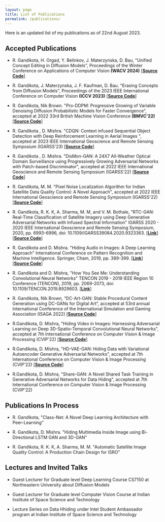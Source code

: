 ```yaml
---
layout: page
title: List of Publications
permalink: /publications/
---
```

Here is an updated list of my publications as of 22nd August 2023. 
## Accepted Publications

- R. Gandikota, H. Orgad, Y. Belinkov, J. Materzynska, D. Bau, "Unified Concept Editing in Diffusion
Models", Proceedings of the Winter Conference on Applications of Computer Vision **(WACV 2024)** [[**Source Code**]](https://github.com/rohitgandikota/unified-concept-editing)

- R. Gandikota, J. Materzynska, J. F. Kaufman, D. Bau. "Erasing Concepts from Diffusion Models",  Proceedings of the 2023 IEEE International Conference on Computer Vision **(ICCV 2023)** [[**Source Code**]](https://github.com/rohitgandikota/erasing)

- R. Gandikota, Nik Brown. "Pro-DDPM: Progressive Growing of Variable Denoising Diffusion Probabilistic Models for Faster Convergence", accepted at 2022 33rd British Machine Vision Conference **(BMVC'22)** [[**Source Code**]](https://github.com/rohitgandikota/progressive-diffusion)

-  R. Gandikota , D. Mishra. "CDQN: Context infused Sequential Object Detection with Deep Reinforcement Learning in Aerial Images ", accepted at 2023 IEEE International Geoscience and Remote Sensing Symposium (IGARSS'23) [[**Source Code**]](https://github.com/rohitgandikota/cdqn-detect)
  
-  R. Gandikota , D. Mishra. "DisMon-GAN: A 24X7 All-Weather Optical Domain Surveillance using Progressively Growing Adversarial Networks with Patch-based Discriminator", accepted at 2022 IEEE International Geoscience and Remote Sensing Symposium (IGARSS'22) [[**Source Code**]](https://github.com/rohitgandikota/sar2optical)  

-  R. Gandikota, M. M. "Pixel Noise Localization Algorithm for Indian Satellite Data Quality Control: A Novel Approach", accepted at 2022 IEEE International Geoscience and Remote Sensing Symposium (IGARSS'22) [[**Source Code**]](https://github.com/rohitgandikota/automatic-image-quality)    

-  R. Gandikota, R. K. K, A. Sharma, M. M, and V. M. Bothale, "RTC-GAN: Real-Time Classification of Satellite Imagery using Deep Generative Adversarial Networks with Infused Spectral Information" IGARSS 2020 - 2020 IEEE International Geoscience and Remote Sensing Symposium, 2020, pp. 6993-6996, doi: 10.1109/IGARSS39084.2020.9323363. [[**Link**]](https://ieeexplore.ieee.org/document/9323363) [[**Source Code**]](https://github.com/rohitgandikota/Land-Use-Land-Cover-Classification-of-Satellite-Images-using-Deep-Learning)

-  R. Gandikota and D. Mishra. "Hiding Audio in Images: A Deep Learning Approach" International Conference on Pattern Recognition and Machine Intelligence. Springer, Cham, 2019, pp. 389-399. [[**Link**]](https://link.springer.com/chapter/10.1007/978-3-030-34872-4_43) [[**Source Code**]](https://github.com/rohitgandikota/automatic-image-quality)

-  R. Gandikota and D. Mishra, "How You See Me: Understanding Convolutional Neural Networks" TENCON 2019 - 2019 IEEE Region 10 Conference (TENCON), 2019, pp. 2069-2073, doi: 10.1109/TENCON.2019.8929603. [[**Link**]](https://ieeexplore.ieee.org/document/8929603)

-  R. Gandikota, Nik Brown, “DC-Art-GAN: Stable Procedural Content Generation using DC-GANs for Digital Art”, accepted at 53rd annual International Conference of the International Simulation and Gaming Association (ISAGA 2022) [[**Source Code**]](https://github.com/aiskunks/AI_Research/tree/main/dc-gan-best-practices)  

- R.Gandikota, D. Mishra, "Hiding Video in Images: Harnessing Adversarial Learning on Deep 3D-Spatio-Temporal Convolutional Neural Networks", accepted at 7th International Conference on Computer Vision & Image Processing (CVIP'22) [[**Source Code**]](https://github.com/rohitgandikota/Hiding-Video-in-Images-using-Deep-Generative-Adversarial-Networks)

- R.Gandikota, D. Mishra, "HD-VAE-GAN: Hiding Data with Variational Autoencoder Generative Adversarial Networks", accepted at 7th International Conference on
Computer Vision & Image Processing (CVIP'22) [[**Source Code**]](https://github.com/rohitgandikota/Hiding-Images-using-VAE-Genarative-Adversarial-Networks)

- R.Gandikota, D. Mishra, "Share-GAN: A Novel Shared Task Training in Generative Adversarial Networks for Data Hiding", accepted at 7th International Conference on Computer Vision & Image Processing (CVIP'22) 

## Publications In Process
-  R. Gandikota, "Class-Net: A Novel Deep Learning Architecture with Peer-Learning"
    
-  R. Gandikota, D. Mishra. "Hiding Multimedia Inside Image using Bi-Directional LSTM GAN and 3D-GAN"
    
-  R. Gandikota, R. K. K, A. Sharma, M. M. "Automatic Satellite Image Quality Control: A Production Chain Design for ISRO"

## Lectures and Invited Talks
-  Guest Lecturer for Graduate level Deep Learning Course CS7150 at Northeastern University about Diffusion Models
  
-  Guest Lecturer for Graduate level Computer Vision Course at Indian Institute of Space Science and Technology
    
-  Lecture Series on Data Hhiding under Intel Student Ambassador program at Indian Institute of Space Science and Technology

